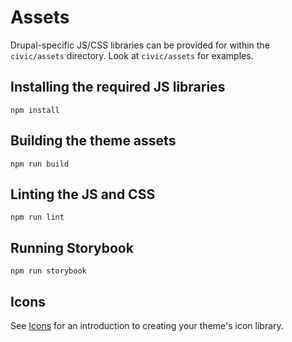 # Assets

Drupal-specific JS/CSS libraries can be provided for within the `civic/assets`
directory. Look at `civic/assets` for examples.

## Installing the required JS libraries

    npm install

## Building the theme assets

    npm run build

## Linting the JS and CSS

    npm run lint

## Running Storybook

    npm run storybook

## Icons

See [Icons](../civic-library/docs/icons.md) for an introduction to creating your
theme's icon library.
